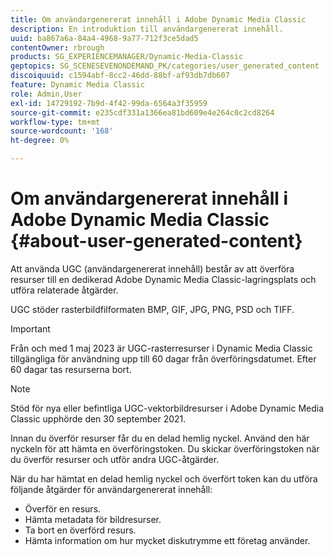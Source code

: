```yaml
---
title: Om användargenererat innehåll i Adobe Dynamic Media Classic
description: En introduktion till användargenererat innehåll.
uuid: ba867a6a-84a4-4968-9a77-712f3ce5dad5
contentOwner: rbrough
products: SG_EXPERIENCEMANAGER/Dynamic-Media-Classic
geptopics: SG_SCENESEVENONDEMAND_PK/categories/user_generated_content
discoiquuid: c1594abf-8cc2-46dd-88bf-af93db7db607
feature: Dynamic Media Classic
role: Admin,User
exl-id: 14729192-7b9d-4f42-99da-6564a3f35959
source-git-commit: e235cdf331a1366ea81bd609e4e264c0c2cd8264
workflow-type: tm+mt
source-wordcount: '168'
ht-degree: 0%

---
```


# Om användargenererat innehåll i Adobe Dynamic Media Classic {#about-user-generated-content}

Att använda UGC (användargenererat innehåll) består av att överföra resurser till en dedikerad Adobe Dynamic Media Classic-lagringsplats och utföra relaterade åtgärder.

UGC stöder rasterbildfilformaten BMP, GIF, JPG, PNG, PSD och TIFF.

>[!IMPORTANT]
>
>Från och med 1 maj 2023 är UGC-rasterresurser i Dynamic Media Classic tillgängliga för användning upp till 60 dagar från överföringsdatumet. Efter 60 dagar tas resurserna bort.

<!-- * Vector: AI, EPS (EPS files from Adobe Illustrator 2018 are not supported), PDF (only when the PDF file is previously opened and saved in Adobe Illustrator CS6) -->

>[!NOTE]
>
>Stöd för nya eller befintliga UGC-vektorbildresurser i Adobe Dynamic Media Classic upphörde den 30 september 2021.

Innan du överför resurser får du en delad hemlig nyckel. Använd den här nyckeln för att hämta en överföringstoken. Du skickar överföringstoken när du överför resurser och utför andra UGC-åtgärder.

När du har hämtat en delad hemlig nyckel och överfört token kan du utföra följande åtgärder för användargenererat innehåll:

* Överför en resurs.
* Hämta metadata för bildresurser.
* Ta bort en överförd resurs.
* Hämta information om hur mycket diskutrymme ett företag använder.
